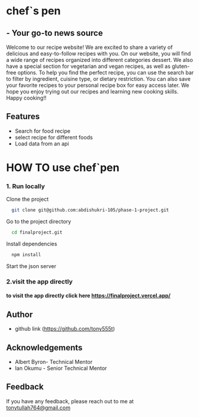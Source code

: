 # chef`s pen
## - Your go-to news source
Welcome to our recipe website! We are excited to share a variety of delicious and easy-to-follow recipes with you.
On our website, you will find a wide range of recipes organized into different categories  dessert. We also have a special section for vegetarian and vegan recipes, as well as gluten-free options.
To help you find the perfect recipe, you can use the search bar to filter by ingredient, cuisine type, or dietary restriction. You can also save your favorite recipes to your personal recipe box for easy access later.
We hope you enjoy trying out our recipes and learning new cooking skills. Happy cooking!!

## Features
- Search for food recipe
- select recipe for different foods
- Load data from  an api

# HOW TO use chef`pen
### 1.  Run locally
Clone the project
```bash
  git clone git@github.com:abdishukri-105/phase-1-project.git
```
Go to the project directory
```bash
  cd finalproject.git
```
Install dependencies
```bash
  npm install
```

Start the json server
### 2.visit the app directly
#### to visit the app directly click here https://finalproject.vercel.app/


## Author
- github link (https://github.com/tony555t)
## Acknowledgements
- Albert Byron- Technical Mentor
- Ian Okumu - Senior Technical Mentor


## Feedback
If you have any feedback, please reach out to me at tonytullah764@gmail.com
